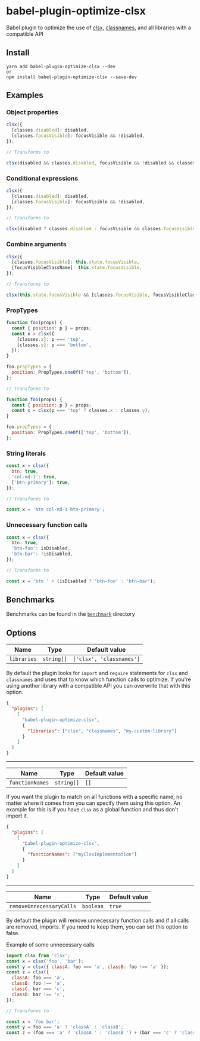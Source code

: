 # babel-plugin-optimize-clsx

Babel plugin to optimize the use of [clsx](https://github.com/lukeed/clsx), [classnames](https://github.com/JedWatson/classnames), and all libraries with a compatible API

## Install

```
yarn add babel-plugin-optimize-clsx --dev
or
npm install babel-plugin-optimize-clsx --save-dev
```

## Examples

### Object properties

```javascript
clsx({
  [classes.disabled]: disabled,
  [classes.focusVisible]: focusVisible && !disabled,
});

// Transforms to

clsx(disabled && classes.disabled, focusVisible && !disabled && classes.focusVisible);
```

### Conditional expressions

```javascript
clsx({
  [classes.disabled]: disabled,
  [classes.focusVisible]: focusVisible && !disabled,
});

// Transforms to

clsx(disabled ? classes.disabled : focusVisible && classes.focusVisible);
```

### Combine arguments

```javascript
clsx({
  [classes.focusVisible]: this.state.focusVisible,
  [focusVisibleClassName]: this.state.focusVisible,
});

// Transforms to

clsx(this.state.focusVisible && [classes.focusVisible, focusVisibleClassName]);
```

### PropTypes

```javascript
function foo(props) {
  const { position: p } = props;
  const x = clsx({
    [classes.x]: p === 'top',
    [classes.y]: p === 'bottom',
  });
}

foo.propTypes = {
  position: PropTypes.oneOf(['top', 'bottom']),
};

// Transforms to

function foo(props) {
  const { position: p } = props;
  const x = clsx(p === 'top' ? classes.x : classes.y);
}

foo.propTypes = {
  position: PropTypes.oneOf(['top', 'bottom']),
};
```

### String literals

```javascript
const x = clsx({
  btn: true,
  'col-md-1': true,
  ['btn-primary']: true,
});

// Transforms to

const x = 'btn col-md-1 btn-primary';
```

### Unnecessary function calls

```javascript
const x = clsx({
  btn: true,
  'btn-foo': isDisabled,
  'btn-bar': !isDisabled,
});

// Transforms to

const x = 'btn ' + (isDisabled ? 'btn-foo' : 'btn-bar');
```

## Benchmarks

Benchmarks can be found in the [`benchmark`](/benchmark) directory

## Options

| Name        | Type       | Default value            |
| ----------- | ---------- | ------------------------ |
| `libraries` | `string[]` | `['clsx', 'classnames']` |

By default the plugin looks for `import` and `require` statements for `clsx` and `classnames` and uses that to know which function calls to optimize. If you're using another library with a compatible API you can overwrite that with this option.

```json
{
  "plugins": [
    [
      "babel-plugin-optimize-clsx",
      {
        "libraries": ["clsx", "classnames", "my-custom-library"]
      }
    ]
  ]
}
```

---

| Name            | Type       | Default value |
| --------------- | ---------- | ------------- |
| `functionNames` | `string[]` | `[]`          |

If you want the plugin to match on all functions with a specific name, no matter where it comes from you can specify them using this option. An example for this is if you have `clsx` as a global function and thus don't import it.

```json
{
  "plugins": [
    [
      "babel-plugin-optimize-clsx",
      {
        "functionNames": ["myClsxImplementation"]
      }
    ]
  ]
}
```

---

| Name                     | Type      | Default value |
| ------------------------ | --------- | ------------- |
| `removeUnnecessaryCalls` | `boolean` | `true`        |

By default the plugin will remove unnecessary function calls and if all calls are removed, imports. If you need to keep them, you can set this option to false.

Example of some unnecessary calls

```javascript
import clsx from 'clsx';
const x = clsx('foo', 'bar');
const y = clsx({ classA: foo === 'a', classB: foo !== 'a' });
const z = clsx({
  classA: foo === 'a',
  classB: foo !== 'a',
  classC: bar === 'c',
  classD: bar !== 'c',
});

// Transforms to

const x = 'foo bar';
const y = foo === 'a' ? 'classA' : 'classB';
const z = (foo === 'a' ? 'classA ' : 'classB ') + (bar === 'c' ? 'classC' : 'classD');
```
